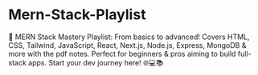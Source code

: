 # Mern-Stack-Playlist
🚀 MERN Stack Mastery Playlist: From basics to advanced! Covers HTML, CSS, Tailwind, JavaScript, React, Next.js, Node.js, Express, MongoDB &amp; more with the pdf notes. Perfect for beginners &amp; pros aiming to build full-stack apps. Start your dev journey here! 🌐💻📚
